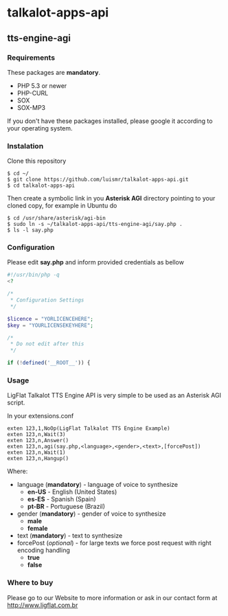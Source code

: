# talkalot-apps-api

## tts-engine-agi

### Requirements

These packages are **mandatory**.

* PHP 5.3 or newer
* PHP-CURL
* SOX
* SOX-MP3

If you don't have these packages installed, please google it according to your operating system.

### Instalation

Clone this repository
```
$ cd ~/
$ git clone https://github.com/luismr/talkalot-apps-api.git
$ cd talkalot-apps-api
```

Then create a symbolic link in you **Asterisk AGI** directory pointing to your cloned copy, for example in Ubuntu do

```
$ cd /usr/share/asterisk/agi-bin
$ sudo ln -s ~/talkalot-apps-api/tts-engine-agi/say.php .
$ ls -l say.php
```
### Configuration

Please edit **say.php** and inform provided credentials as bellow

```php
#!/usr/bin/php -q
<?

/*
 * Configuration Settings
 */

$licence = "YORLICENCEHERE";
$key = "YOURLICENSEKEYHERE";

/*
 * Do not edit after this
 */

if (!defined('__ROOT__')) {

```

### Usage

LigFlat Talkalot TTS Engine API is very simple to be used as an Asterisk AGI script.

In your extensions.conf
```
exten 123,1,NoOp(LigFlat Talkalot TTS Engine Example)
exten 123,n,Wait(3)
exten 123,n,Answer()
exten 123,n,agi(say.php,<language>,<gender>,<text>,[forcePost])
exten 123,n,Wait(1)
exten 123,n,Hangup()
```

Where:

- language (**mandatory**) - language of voice to synthesize
   - **en-US** - English (United States)
   - **es-ES** - Spanish (Spain)
   - **pt-BR** - Portuguese (Brazil)
- gender (**mandatory**) - gender of voice to synthesize
   - **male**
   - **female**
- text (**mandatory**) - text to synthesize 
- forcePost (*optional*) - for large texts we force post request with right encoding handling
   - **true**
   - **false**

### Where to buy

Please go to our Website to more information or ask in our contact form at http://www.ligflat.com.br
